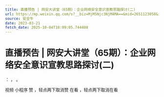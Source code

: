 ```yaml
---
title: 直播预告 | 网安大讲堂（65期）：企业网络安全意识宣教思路探讨(二)
url: https://mp.weixin.qq.com/s?__biz=MjM5Njc3NjM4MA==&mid=2651123058&idx=3&sn=6835ffecfd4a8606f38ef8d6f4aa98ae&chksm=bd145da18a63d4b771fb8e50634f6ab4225d0dd641ff22ed0a651ce11cfda912e80eb7228c1e&scene=58&subscene=0#rd
source: 安全牛
date: 2023-03-21
fetch_date: 2025-10-04T10:09:05.744408
---
```


# 直播预告 | 网安大讲堂（65期）：企业网络安全意识宣教思路探讨(二)

：
，
。

视频
小程序
赞
，轻点两下取消赞
在看
，轻点两下取消在看